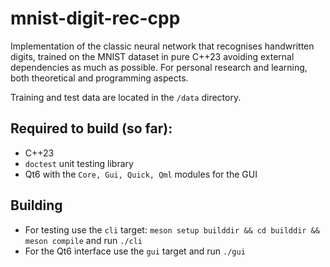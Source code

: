 # mnist-digit-rec-cpp

Implementation of the classic neural network that recognises
handwritten digits, trained on the MNIST dataset in pure C++23
avoiding external dependencies as much as possible. For personal
research and learning, both theoretical and programming aspects.

Training and test data are located in the `/data` directory.

## Required to build (so far):
- C++23
- `doctest` unit testing library
- Qt6 with the `Core, Gui, Quick, Qml` modules for the GUI

## Building
- For testing use the `cli` target: `meson setup builddir && cd builddir && meson compile` and run `./cli`
- For the Qt6 interface use the `gui` target and run `./gui`
